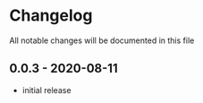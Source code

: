 # Changelog

All notable changes will be documented in this file

## 0.0.3 - 2020-08-11

- initial release